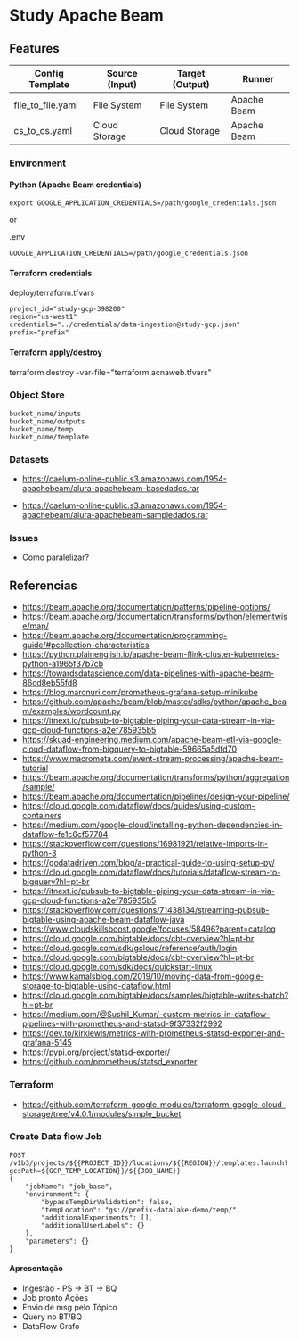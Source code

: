 # Study Apache Beam


## Features

| Config Template | Source (Input) | Target (Output) | Runner |
|---|---|---|---|
| file_to_file.yaml| File System | File System | Apache Beam |
| cs_to_cs.yaml| Cloud Storage | Cloud Storage | Apache Beam |


### Environment


#### Python (Apache Beam credentials)

```
export GOOGLE_APPLICATION_CREDENTIALS=/path/google_credentials.json
```
or 

.env
```
GOOGLE_APPLICATION_CREDENTIALS=/path/google_credentials.json
```

#### Terraform credentials

deploy/terraform.tfvars
```
project_id="study-gcp-398200"
region="us-west1"
credentials="../credentials/data-ingestion@study-gcp.json"
prefix="prefix"
```

#### Terraform apply/destroy

terraform destroy -var-file="terraform.acnaweb.tfvars"


### Object Store

```
bucket_name/inputs
bucket_name/outputs
bucket_name/temp
bucket_name/template
```

### Datasets

- https://caelum-online-public.s3.amazonaws.com/1954-apachebeam/alura-apachebeam-basedados.rar

- https://caelum-online-public.s3.amazonaws.com/1954-apachebeam/alura-apachebeam-sampledados.rar

### Issues

- Como paralelizar?

## Referencias

- https://beam.apache.org/documentation/patterns/pipeline-options/
- https://beam.apache.org/documentation/transforms/python/elementwise/map/
- https://beam.apache.org/documentation/programming-guide/#pcollection-characteristics
- https://python.plainenglish.io/apache-beam-flink-cluster-kubernetes-python-a1965f37b7cb
- https://towardsdatascience.com/data-pipelines-with-apache-beam-86cd8eb55fd8
- https://blog.marcnuri.com/prometheus-grafana-setup-minikube
- https://github.com/apache/beam/blob/master/sdks/python/apache_beam/examples/wordcount.py
- https://itnext.io/pubsub-to-bigtable-piping-your-data-stream-in-via-gcp-cloud-functions-a2ef785935b5
- https://skuad-engineering.medium.com/apache-beam-etl-via-google-cloud-dataflow-from-bigquery-to-bigtable-59665a5dfd70
- https://www.macrometa.com/event-stream-processing/apache-beam-tutorial
- https://beam.apache.org/documentation/transforms/python/aggregation/sample/
- https://beam.apache.org/documentation/pipelines/design-your-pipeline/
- https://cloud.google.com/dataflow/docs/guides/using-custom-containers
- https://medium.com/google-cloud/installing-python-dependencies-in-dataflow-fe1c6cf57784
- https://stackoverflow.com/questions/16981921/relative-imports-in-python-3
- https://godatadriven.com/blog/a-practical-guide-to-using-setup-py/
- https://cloud.google.com/dataflow/docs/tutorials/dataflow-stream-to-bigquery?hl=pt-br
- https://itnext.io/pubsub-to-bigtable-piping-your-data-stream-in-via-gcp-cloud-functions-a2ef785935b5
- https://stackoverflow.com/questions/71438134/streaming-pubsub-bigtable-using-apache-beam-dataflow-java
- https://www.cloudskillsboost.google/focuses/58496?parent=catalog
- https://cloud.google.com/bigtable/docs/cbt-overview?hl=pt-br
- https://cloud.google.com/sdk/gcloud/reference/auth/login
- https://cloud.google.com/bigtable/docs/cbt-overview?hl=pt-br
- https://cloud.google.com/sdk/docs/quickstart-linux
- https://www.kamalsblog.com/2019/10/moving-data-from-google-storage-to-bigtable-using-dataflow.html
- https://cloud.google.com/bigtable/docs/samples/bigtable-writes-batch?hl=pt-br
- https://medium.com/@Sushil_Kumar/-custom-metrics-in-dataflow-pipelines-with-prometheus-and-statsd-9f37332f2992
- https://dev.to/kirklewis/metrics-with-prometheus-statsd-exporter-and-grafana-5145
- https://pypi.org/project/statsd-exporter/
- https://github.com/prometheus/statsd_exporter

### Terraform

- https://github.com/terraform-google-modules/terraform-google-cloud-storage/tree/v4.0.1/modules/simple_bucket

### Create Data flow Job
```
POST /v1b3/projects/${{PROJECT_ID}}/locations/${{REGION}}/templates:launch?gcsPath=${GCP_TEMP_LOCATION}}/${{JOB_NAME}}
{
    "jobName": "job_base",
    "environment": {
        "bypassTempDirValidation": false,
        "tempLocation": "gs://prefix-datalake-demo/temp/",
        "additionalExperiments": [],
        "additionalUserLabels": {}
    },
    "parameters": {}
}
```


#### Apresentação

- Ingestão - PS -> BT -> BQ
- Job pronto
Ações
- Envio de msg pelo Tópico
- Query no BT/BQ
- DataFlow 
    Grafo
    



